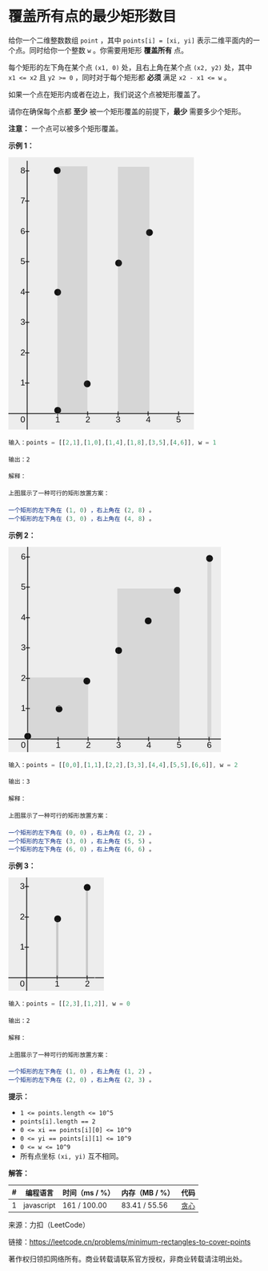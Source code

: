 # 覆盖所有点的最少矩形数目

给你一个二维整数数组 `point` ，其中 `points[i] = [xi, yi]` 表示二维平面内的一个点。同时给你一个整数 `w` 。你需要用矩形 **覆盖所有** 点。

每个矩形的左下角在某个点 `(x1, 0)` 处，且右上角在某个点 `(x2, y2)` 处，其中 `x1 <= x2` 且 `y2 >= 0` ，同时对于每个矩形都 **必须** 满足 `x2 - x1 <= w` 。

如果一个点在矩形内或者在边上，我们说这个点被矩形覆盖了。

请你在确保每个点都 **至少** 被一个矩形覆盖的前提下，**最少** 需要多少个矩形。

**注意：** 一个点可以被多个矩形覆盖。

**示例 1：**

![示例1](eg1.png)

``` javascript
输入：points = [[2,1],[1,0],[1,4],[1,8],[3,5],[4,6]], w = 1

输出：2

解释：

上图展示了一种可行的矩形放置方案：

一个矩形的左下角在 (1, 0) ，右上角在 (2, 8) 。
一个矩形的左下角在 (3, 0) ，右上角在 (4, 8) 。
```

**示例 2：**

![示例2](eg2.png)

``` javascript
输入：points = [[0,0],[1,1],[2,2],[3,3],[4,4],[5,5],[6,6]], w = 2

输出：3

解释：

上图展示了一种可行的矩形放置方案：

一个矩形的左下角在 (0, 0) ，右上角在 (2, 2) 。
一个矩形的左下角在 (3, 0) ，右上角在 (5, 5) 。
一个矩形的左下角在 (6, 0) ，右上角在 (6, 6) 。
```

**示例 3：**

![示例3](eg3.png)

``` javascript
输入：points = [[2,3],[1,2]], w = 0

输出：2

解释：

上图展示了一种可行的矩形放置方案：

一个矩形的左下角在 (1, 0) ，右上角在 (1, 2) 。
一个矩形的左下角在 (2, 0) ，右上角在 (2, 3) 。
```

**提示：**

- `1 <= points.length <= 10^5`
- `points[i].length == 2`
- `0 <= xi == points[i][0] <= 10^9`
- `0 <= yi == points[i][1] <= 10^9`
- `0 <= w <= 10^9`
- 所有点坐标 `(xi, yi)` 互不相同。

**解答：**

**#**|**编程语言**|**时间（ms / %）**|**内存（MB / %）**|**代码**
--|--|--|--|--
1|javascript|161 / 100.00|83.41 / 55.56|[贪心](./javascript/ac_v1.js)

来源：力扣（LeetCode）

链接：https://leetcode.cn/problems/minimum-rectangles-to-cover-points

著作权归领扣网络所有。商业转载请联系官方授权，非商业转载请注明出处。
